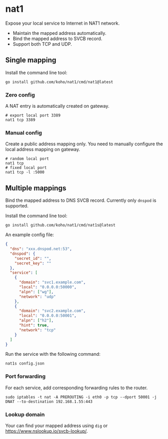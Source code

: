 # nat1

Expose your local service to Internet in NAT1 network.

* Maintain the mapped address automatically.
* Bind the mapped address to SVCB record.
* Support both TCP and UDP.

## Single mapping

Install the command line tool:

```shell
go install github.com/koho/nat1/cmd/nat1@latest
```

### Zero config

A NAT entry is automatically created on gateway.

```shell
# export local port 3389
nat1 tcp 3389
```

### Manual config

Create a public address mapping only. You need to manually configure the local address mapping on gateway.

```shell
# random local port
nat1 tcp
# fixed local port
nat1 tcp -l :5000
```

## Multiple mappings

Bind the mapped address to DNS SVCB record. Currently only `dnspod` is supported.

Install the command line tool:

```shell
go install github.com/koho/nat1/cmd/nat1s@latest
```

An example config file:

```json
{
  "dns": "xxx.dnspod.net:53",
  "dnspod": {
    "secret_id": "",
    "secret_key": ""
  },
  "service": [
    {
      "domain": "svc1.example.com",
      "local": "0.0.0.0:50000",
      "alpn": ["wg"],
      "network": "udp"  
    },
    {
      "domain": "svc2.example.com",
      "local": "0.0.0.0:50001",
      "alpn": ["h2"],
      "hint": true,
      "network": "tcp"
    }
  ]
}
```

Run the service with the following command:

```shell
nat1s config.json
```

### Port forwarding

For each service, add corresponding forwarding rules to the router.

```shell
sudo iptables -t nat -A PREROUTING -i eth0 -p tcp --dport 50001 -j DNAT --to-destination 192.168.1.55:443
```

### Lookup domain

Your can find your mapped address using `dig` or https://www.nslookup.io/svcb-lookup/.
